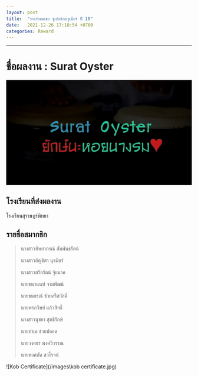 ```yaml
---
layout: post
title:  "รางวัลชมเชย ซูเปอร์กบจูเนียร์ ปี 10"
date:   2021-12-26 17:18:54 +0700
categories: Reward
---
```


---


# **ชื่อผลงาน :** Surat Oyster

![Surat Oyster](/images/surat_oyster.jpg)

## โรงเรียนที่ส่งผลงาน 

โรงเรียนสุราษฎร์พิทยา

## รายชื่อสมากชิก

> นางสาวทิพยาภรณ์ สัมพันธรัตน์
>
> นางสาวอัญชิสา นุชมิตร์
>
> นางสาวสรัลรัตน์ จุ้ยนาค
>
> นายธนานนท์ จามพัฒน์
>
> นายธนธรณ์ ช่วยศรีสวัสดิ์
>
> นายพรภวิษย์ แก้วสิทธิ์
>
> นางสาวนุชยา สุทธิรักษ์
>
> นายทำเล ช่วยปลอด
>
> นายวงศธร พงศ์วิวรรณ
>
> นายพงศภัค สวโรจน์

![Kob Certificate](/images\kob certificate.jpg)

[jekyll-docs]: https://jekyllrb.com/docs/home
[jekyll-gh]:   https://github.com/jekyll/jekyll
[jekyll-talk]: https://talk.jekyllrb.com/
